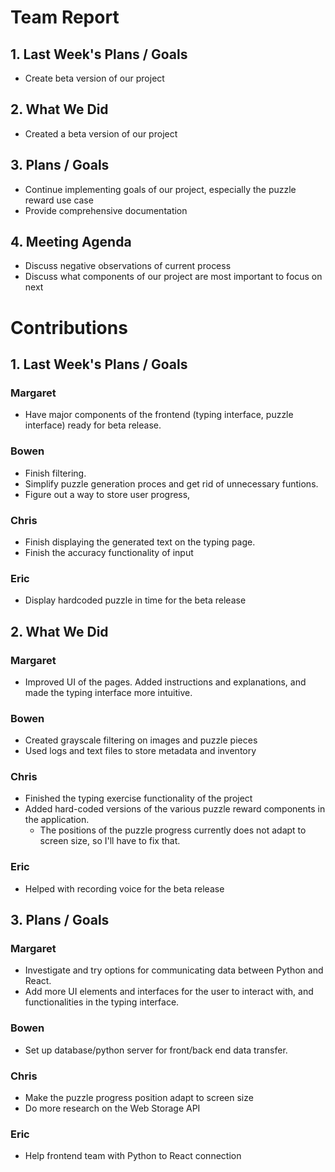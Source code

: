 # Team Report
## 1. Last Week's Plans / Goals
- Create beta version of our project
## 2. What We Did 
- Created a beta version of our project
## 3. Plans / Goals
- Continue implementing goals of our project, especially the puzzle reward use case
- Provide comprehensive documentation
## 4. Meeting Agenda
- Discuss negative observations of current process
- Discuss what components of our project are most important to focus on next
# Contributions  
## 1. Last Week's Plans / Goals
### Margaret
- Have major components of the frontend (typing interface, puzzle interface) ready for beta release. 
### Bowen
- Finish filtering.
- Simplify puzzle generation proces and get rid of unnecessary funtions.
- Figure out a way to store user progress,
### Chris
- Finish displaying the generated text on the typing page.
- Finish the accuracy functionality of input
### Eric  
- Display hardcoded puzzle in time for the beta release
## 2. What We Did  
### Margaret
- Improved UI of the pages. Added instructions and explanations, and made the typing interface more intuitive.
### Bowen
- Created grayscale filtering on images and puzzle pieces
- Used logs and text files to store metadata and inventory
### Chris
- Finished the typing exercise functionality of the project
- Added hard-coded versions of the various puzzle reward components in the application.
    - The positions of the puzzle progress currently does not adapt to screen size, so I'll have to fix that.
### Eric
- Helped with recording voice for the beta release
## 3. Plans / Goals  
### Margaret
- Investigate and try options for communicating data between Python and React.
- Add more UI elements and interfaces for the user to interact with, and functionalities in the typing interface.
### Bowen
- Set up database/python server for front/back end data transfer.
### Chris
- Make the puzzle progress position adapt to screen size
- Do more research on the Web Storage API
### Eric
- Help frontend team with Python to React connection
